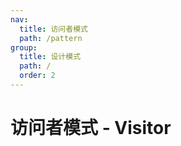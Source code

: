 ```yaml
---
nav:
  title: 访问者模式
  path: /pattern
group:
  title: 设计模式
  path: /
  order: 2
---
```


# 访问者模式 - Visitor
